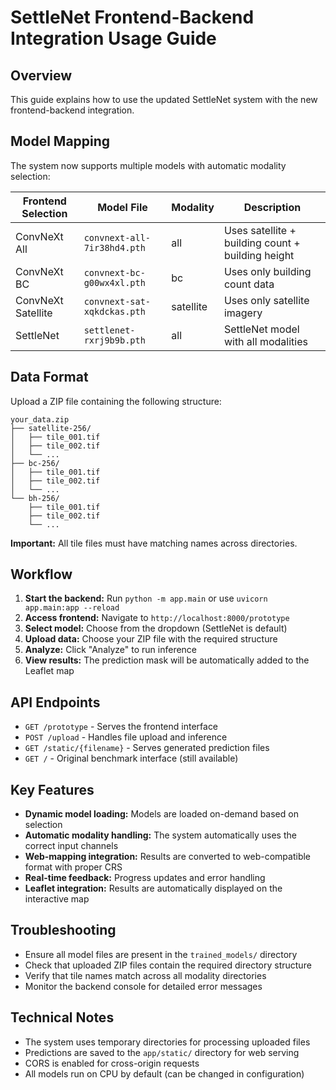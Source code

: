 # SettleNet Frontend-Backend Integration Usage Guide

## Overview
This guide explains how to use the updated SettleNet system with the new frontend-backend integration.

## Model Mapping
The system now supports multiple models with automatic modality selection:

| Frontend Selection | Model File | Modality | Description |
|-------------------|------------|----------|-------------|
| ConvNeXt All | `convnext-all-7ir38hd4.pth` | all | Uses satellite + building count + building height |
| ConvNeXt BC | `convnext-bc-g00wx4xl.pth` | bc | Uses only building count data |
| ConvNeXt Satellite | `convnext-sat-xqkdckas.pth` | satellite | Uses only satellite imagery |
| SettleNet | `settlenet-rxrj9b9b.pth` | all | SettleNet model with all modalities |

## Data Format
Upload a ZIP file containing the following structure:
```
your_data.zip
├── satellite-256/
│   ├── tile_001.tif
│   ├── tile_002.tif
│   └── ...
├── bc-256/
│   ├── tile_001.tif
│   ├── tile_002.tif
│   └── ...
└── bh-256/
    ├── tile_001.tif
    ├── tile_002.tif
    └── ...
```

**Important:** All tile files must have matching names across directories.

## Workflow
1. **Start the backend:** Run `python -m app.main` or use `uvicorn app.main:app --reload`
2. **Access frontend:** Navigate to `http://localhost:8000/prototype`
3. **Select model:** Choose from the dropdown (SettleNet is default)
4. **Upload data:** Choose your ZIP file with the required structure
5. **Analyze:** Click "Analyze" to run inference
6. **View results:** The prediction mask will be automatically added to the Leaflet map

## API Endpoints
- `GET /prototype` - Serves the frontend interface
- `POST /upload` - Handles file upload and inference
- `GET /static/{filename}` - Serves generated prediction files
- `GET /` - Original benchmark interface (still available)

## Key Features
- **Dynamic model loading:** Models are loaded on-demand based on selection
- **Automatic modality handling:** The system automatically uses the correct input channels
- **Web-mapping integration:** Results are converted to web-compatible format with proper CRS
- **Real-time feedback:** Progress updates and error handling
- **Leaflet integration:** Results are automatically displayed on the interactive map

## Troubleshooting
- Ensure all model files are present in the `trained_models/` directory
- Check that uploaded ZIP files contain the required directory structure
- Verify that tile names match across all modality directories
- Monitor the backend console for detailed error messages

## Technical Notes
- The system uses temporary directories for processing uploaded files
- Predictions are saved to the `app/static/` directory for web serving
- CORS is enabled for cross-origin requests
- All models run on CPU by default (can be changed in configuration)